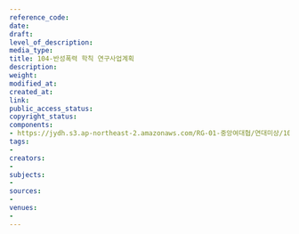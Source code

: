```yaml
---
reference_code: 
date: 
draft: 
level_of_description: 
media_type: 
title: 104-반성폭력 학칙 연구사업계획
description: 
weight: 
modified_at: 
created_at: 
link: 
public_access_status: 
copyright_status: 
components:
- https://jydh.s3.ap-northeast-2.amazonaws.com/RG-01-중앙여대협/연대미상/104-반성폭력+학칙+연구사업계획.pdf
tags:
- 
creators:
- 
subjects:
- 
sources:
- 
venues:
- 
---
```

